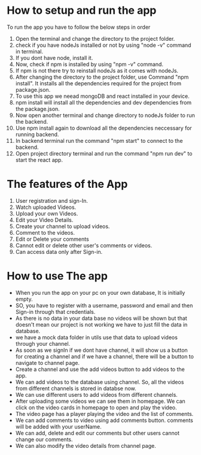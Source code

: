 # How to setup and run the app
To run the app you have to follow the below steps in order
1. Open the terminal and change the directory to the project folder.
2. check if you have nodeJs installed or not by using "node -v" command in terminal.
3. If you dont have node, install it.
4. Now, check if npm is installed by using "npm -v" command.
5. If npm is not there try to reinstall nodeJs as it comes with nodeJs.
6. After changing the directory to the project folder, use Command "npm install". It installs all the dependencies required for the project from package.json.
7. To use this app we neead mongoDB and react installed in your device.
8. npm install will install all the dependencies and dev dependencies from the package.json.
9. Now open another terminal and change directory to nodeJs folder to run the backend.
10. Use npm install again to download all the dependencies neccessary for running backend.
11. In backend terminal run the command "npm start" to connect to the backend.
12. Open project directory terminal and run the command "npm run dev" to start the react app.

# The features of the App

1. User registration and sign-In.
2. Watch uploaded Videos.
3. Upload your own Videos.
4. Edit your Video Details.
5. Create your channel to upload videos.
6. Comment to the videos.
7. Edit or Delete your comments
8. Cannot edit or delete other user's comments or videos.
9. Can access data only after Sign-in.

# How to use The app
* When you run the app on your pc on your own database, It is initially empty.
* SO, you have to register with a username, password and email and then Sign-in through that credentials.
* As there is no data in your data base no videos will be shown but that doesn't mean our project is not working we have to just fill the data in database.
* we have a mock data folder in utils use that data to upload videos through your channel.
* As soon as we signIn if we dont have channel, it will show us a button for creating a channel and if we have a channel, there will be a button to navigate to channel page.
* Create a channel and use the add videos button to add videos to the app.
* We can add videos to the database using channel. So, all the videos from different channels is stored in databse now.
* We can use different users to add videos from different channels.
* After uploading some videos we can see them in homepage. We can click on the video cards in homepage to open and play the video.
* The video page has a player playing the video and the list of comments.
* We can add comments to video using add comments button. comments will be added with your userName.
* We can add, delete and edit our comments but other users cannot change our comments.
* We can also modify the video details from channel page. 